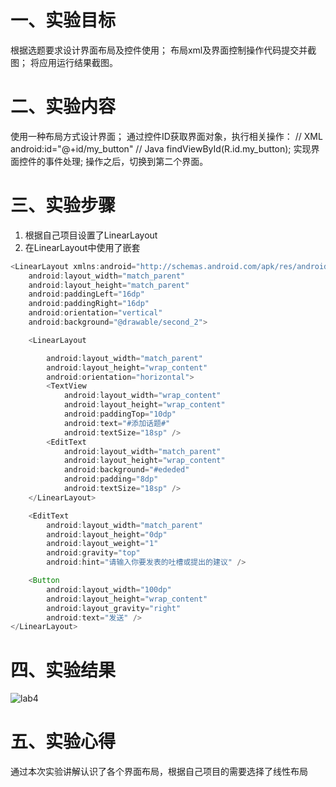 # 一、实验目标
根据选题要求设计界面布局及控件使用；
布局xml及界面控制操作代码提交并截图；
将应用运行结果截图。
# 二、实验内容
使用一种布局方式设计界面；
通过控件ID获取界面对象，执行相关操作：
// XML
android:id="@+id/my_button"
// Java
findViewById(R.id.my_button);
实现界面控件的事件处理;
操作之后，切换到第二个界面。
# 三、实验步骤
1. 根据自己项目设置了LinearLayout
2. 在LinearLayout中使用了嵌套
```java
<LinearLayout xmlns:android="http://schemas.android.com/apk/res/android"
    android:layout_width="match_parent"
    android:layout_height="match_parent"
    android:paddingLeft="16dp"
    android:paddingRight="16dp"
    android:orientation="vertical"
    android:background="@drawable/second_2">

    <LinearLayout

        android:layout_width="match_parent"
        android:layout_height="wrap_content"
        android:orientation="horizontal">
        <TextView
            android:layout_width="wrap_content"
            android:layout_height="wrap_content"
            android:paddingTop="10dp"
            android:text="#添加话题#"
            android:textSize="18sp" />
        <EditText
            android:layout_width="match_parent"
            android:layout_height="wrap_content"
            android:background="#ededed"
            android:padding="8dp"
            android:textSize="18sp" />
    </LinearLayout>

    <EditText
        android:layout_width="match_parent"
        android:layout_height="0dp"
        android:layout_weight="1"
        android:gravity="top"
        android:hint="请输入你要发表的吐槽或提出的建议" />

    <Button
        android:layout_width="100dp"
        android:layout_height="wrap_content"
        android:layout_gravity="right"
        android:text="发送" />
</LinearLayout>
```
# 四、实验结果
![lab4](https://raw.githubusercontent.com/ccc2020916/android-labs-2020/master/students/net1814080903132/lab4.png)
# 五、实验心得
通过本次实验讲解认识了各个界面布局，根据自己项目的需要选择了线性布局
